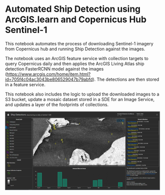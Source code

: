 # Automated Ship Detection using ArcGIS.learn and Copernicus Hub Sentinel-1

This notebook automates the process of downloading Sentinel-1 imagery from Copernicus hub and running Ship Detection against the images.

The notebook uses an ArcGIS feature service with collection targets to query Copernicus daily and then applies the ArcGIS Living Atlas ship detection FasterRCNN model against the images (https://www.arcgis.com/home/item.html?id=705f4c04ac3043be806529047b79abfd). The detections are then stored in a feature service.

This notebook also includes the logic to upload the downloaded images to a S3 bucket, update a mosaic dataset stored in a SDE for an Image Service, and updates a layer of the footprints of collections.

![alt text](https://github.com/phornstein/ArcGIS-Notebooks-Samples/blob/main/(Analysis)%20Automated%20Ship%20Detection/dashboard.JPG?raw=true)
